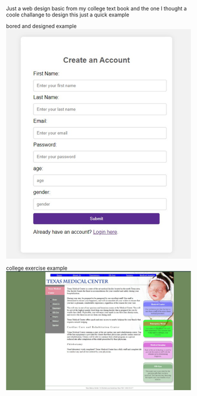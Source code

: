 Just a web design basic from my college text book and the one I thought a coole challange to design
this just a quick example


bored and designed example
![design1](img/2.jpg)

college exercise example
![schooll exercise](img/1.jpg)


